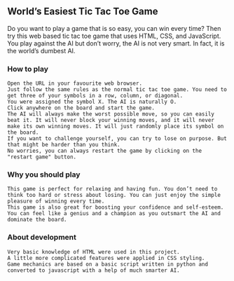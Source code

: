 ## World’s Easiest Tic Tac Toe Game

Do you want to play a game that is so easy, you can win every time? Then try this web based tic tac toe game that uses HTML, CSS, and JavaScript. You play against the AI but don’t worry, the AI is not very smart. In fact, it is the world’s dumbest AI.

### How to play 
    Open the URL in your favourite web browser.
    Just follow the same rules as the normal tic tac toe game. You need to get three of your symbols in a row, column, or diagonal.
    You were assigned the symbol X. The AI is naturally O.
    Click anywhere on the board and start the game.
    The AI will always make the worst possible move, so you can easily beat it. It will never block your winning moves, and it will never make its own winning moves. It will just randomly place its symbol on the board.
    If you want to challenge yourself, you can try to lose on purpose. But that might be harder than you think.
    No worries, you can always restart the game by clicking on the "restart game" button.

### Why you should play

    This game is perfect for relaxing and having fun. You don’t need to think too hard or stress about losing. You can just enjoy the simple pleasure of winning every time.
    This game is also great for boosting your confidence and self-esteem. You can feel like a genius and a champion as you outsmart the AI and dominate the board.

### About development
    Very basic knowledge of HTML were used in this project. 
    A little more complicated features were applied in CSS styling.
    Game mechanics are based on a basic script written in python and converted to javascript with a help of much smarter AI.
    
